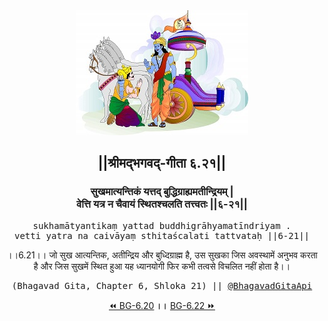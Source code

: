 <center><img src="../../asset/BG.png" alt="#API #bhagavadgitaapi #slok #nodejs #js #api #gitaapi #krishna #hinduism #vedic #ISKCON #shreemadbhagavadgita #technology"/>
<h2>||श्रीमद्‍भगवद्‍-गीता ६.२१||</h2>
<h3>सुखमात्यन्तिकं यत्तद् बुद्धिग्राह्यमतीन्द्रियम् |<br/>वेत्ति यत्र न चैवायं स्थितश्चलति तत्त्वतः ||६-२१||</h3>
<pre>sukhamātyantikaṃ yattad buddhigrāhyamatīndriyam .<br/>vetti yatra na caivāyaṃ sthitaścalati tattvataḥ ||6-21||</pre>
<p>।।6.21।। जो सुख आत्यन्तिक, अतीन्द्रिय और बुध्दिग्राह्म है, उस सुखका जिस अवस्थामें अनुभव करता है और जिस सुखमें स्थित हुआ यह ध्यानयोगी फिर कभी तत्वसे विचलित नहीं होता है।।</p>
<pre>(Bhagavad Gita, Chapter 6, Shloka 21) || <a href="https://twitter.com/bhagavadgitaapi">@BhagavadGitaApi</a></pre><a href="../../6/20">⏪  BG-6.20</a><b>        ।।        </b><a href="../../6/22">BG-6.22  ⏩</a></center></center>